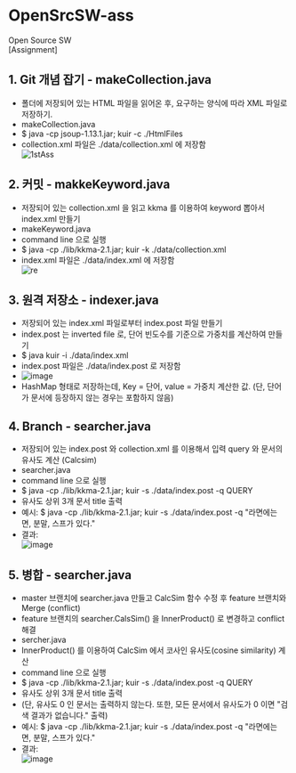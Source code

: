 # OpenSrcSW-ass

Open Source SW <br>
[Assignment]


## 1. Git 개념 잡기 - makeCollection.java
 - 폴더에 저장되어 있는 HTML 파일을 읽어온 후, 요구하는 양식에 따라 XML 파일로 저장하기.<br>
 - makeCollection.java<br>
 - $ java -cp jsoup-1.13.1.jar; kuir -c ./HtmlFiles <br>
 - collection.xml 파일은 ./data/collection.xml 에 저장함 <br>
![1stAss](https://user-images.githubusercontent.com/63097207/110724764-c1335880-8259-11eb-84e9-527c26787643.JPG)

## 2. 커밋 - makkeKeyword.java
 - 저장되어 있는 collection.xml 을 읽고 kkma 를 이용하여 keyword 뽑아서 index.xml 만들기<br>
 - makeKeyword.java<br>
 - command line 으로 실행<br>
 - $ java -cp ./lib/kkma-2.1.jar; kuir -k ./data/collection.xml <br>
 - index.xml 파일은 ./data/index.xml 에 저장함 <br>
![re](https://user-images.githubusercontent.com/63097207/111558244-c18ba080-87d1-11eb-914e-bf013b6eb976.PNG)

## 3. 원격 저장소 - indexer.java
- 저장되어 있는 index.xml 파일로부터 index.post 파일 만들기<br>
- index.post 는 inverted file 로, 단어 빈도수를 기준으로 가중치를 계산하여 만들기<br>
- $ java kuir -i ./data/index.xml <br>
- index.post 파일은 ./data/index.post 로 저장함 <br>
- ![image](https://user-images.githubusercontent.com/63097207/112443531-69840980-8d90-11eb-8d6e-565a33e268a8.png)
- HashMap 형태로 저장하는데, Key = 단어, value = 가중치 계산한 값. (단, 단어가 문서에 등장하지 않는 경우는 포함하지 않음)<br>

## 4. Branch - searcher.java
 - 저장되어 있는 index.post 와 collection.xml 를 이용해서 입력 query 와 문서의 유사도 계산 (Calcsim) <br>
 - searcher.java<br>
 - command line 으로 실행<br>
 - $ java -cp ./lib/kkma-2.1.jar; kuir -s ./data/index.post -q QUERY <br>
 - 유사도 상위 3개 문서 title 출력 <br>
 - 예시: $ java -cp ./lib/kkma-2.1.jar; kuir -s ./data/index.post -q "라면에는 면, 분말, 스프가 있다."<br>
 - 결과:<br> 
 ![image](https://user-images.githubusercontent.com/63097207/113234690-b90c8d00-92dc-11eb-9723-33a6d8b74866.png)
 
 ## 5. 병합 - searcher.java
 - master 브랜치에 searcher.java 만들고 CalcSim 함수 수정 후 feature 브랜치와 Merge (conflict) <br>
 - feature 브랜치의 searcher.CalsSim() 을 InnerProduct() 로 변경하고 conflict 해결 <br>
 - sercher.java<br>
 - InnerProduct() 를 이용하여 CalcSim 에서 코사인 유사도(cosine similarity) 계산<br>
 - command line 으로 실행<br>
 - $ java -cp ./lib/kkma-2.1.jar; kuir -s ./data/index.post -q QUERY <br>
 - 유사도 상위 3개 문서 title 출력 <br>
 - (단, 유사도 0 인 문서는 출력하지 않는다. 또한, 모든 문서에서 유사도가 0 이면 "검색 결과가 없습니다." 출력) <br>
 - 예시: $ java -cp ./lib/kkma-2.1.jar; kuir -s ./data/index.post -q "라면에는 면, 분말, 스프가 있다."<br>
 - 결과:<br> 
 ![image](https://user-images.githubusercontent.com/63097207/113955629-13ff3080-9857-11eb-8880-3fa99dbd891b.png)
